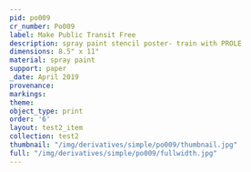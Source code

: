 ```yaml
---
pid: po009
cr_number: Po009
label: Make Public Transit Free
description: spray paint stencil poster- train with PROLE
dimensions: 8.5" x 11"
material: spray paint
support: paper
_date: April 2019
provenance: 
markings: 
theme: 
object_type: print
order: '6'
layout: test2_item
collection: test2
thumbnail: "/img/derivatives/simple/po009/thumbnail.jpg"
full: "/img/derivatives/simple/po009/fullwidth.jpg"
---
```

